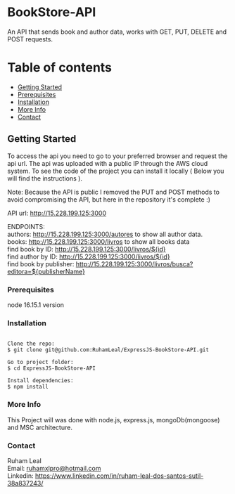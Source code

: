 # BookStore-API

An API that sends book and author data, works with GET, PUT, DELETE and POST requests.    


# Table of contents

- [Getting Started](#getting-started)
- [Prerequisites](#prerequisites)
- [Installation](#installation)
- [More Info](#more-info)
- [Contact](#contact)

## Getting Started

To access the api you need to go to your preferred browser and request the api url. The api was uploaded with a public IP through the AWS cloud system. To see the code of the project you can install it locally ( Below you will find the instructions ).

Note: Because the API is public I removed the PUT and POST methods to avoid compromising the API, but here in the repository it's complete :)

API url: http://15.228.199.125:3000    

ENDPOINTS:    
authors: http://15.228.199.125:3000/autores to show all author data.    
books: http://15.228.199.125:3000/livros to show all books data     
find book by ID: http://15.228.199.125:3000/livros/${id}      
find author by ID: http://15.228.199.125:3000/livros/${id}      
find book by publisher: http://15.228.199.125:3000/livros/busca?editora=${publisherName}

### Prerequisites

node 16.15.1 version

### Installation

```

Clone the repo:   
$ git clone git@github.com:RuhamLeal/ExpressJS-BookStore-API.git    

Go to project folder:     
$ cd ExpressJS-BookStore-API     

Install dependencies:    
$ npm install

```
### More Info

This Project will was done with node.js, express.js, mongoDb(mongoose) and MSC architecture.

### Contact

Ruham Leal    
Email: ruhamxlpro@hotmail.com    
Linkedin: https://www.linkedin.com/in/ruham-leal-dos-santos-sutil-38a837243/
